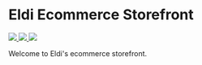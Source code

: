 # Eldi Ecommerce Storefront
<a href="https://skillicons.dev"> <img src="https://skillicons.dev/icons?i=next"/> </a>
<a href="https://skillicons.dev"> <img src="https://skillicons.dev/icons?i=javascript"/> </a>
<a href="https://skillicons.dev"> <img src="https://skillicons.dev/icons?i=tailwind"/> </a>

<p>Welcome to Eldi's ecommerce storefront. </p>


